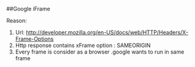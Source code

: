 ##Google iFrame

Reason:
   1. Url: http://developer.mozilla.org/en-US/docs/web/HTTP/Headers/X-Frame-Options
   1. Http response contains xFrame option : SAMEORIGIN
   1. Every frame is consider as a browser .google wants to run in same frame